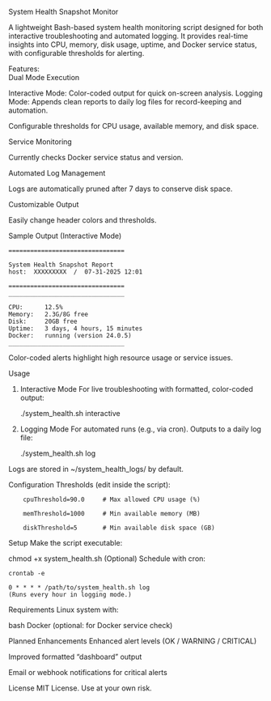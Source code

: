 System Health Snapshot Monitor

A lightweight Bash-based system health monitoring script designed for both interactive troubleshooting and automated logging.
It provides real-time insights into CPU, memory, disk usage, uptime, and Docker service status, with configurable thresholds for alerting.

Features:  
Dual Mode Execution

Interactive Mode: Color-coded output for quick on-screen analysis.
Logging Mode: Appends clean reports to daily log files for record-keeping and automation.

Configurable thresholds for CPU usage, available memory, and disk space.

Service Monitoring

Currently checks Docker service status and version.

Automated Log Management

Logs are automatically pruned after 7 days to conserve disk space.

Customizable Output

Easily change header colors and thresholds.

Sample Output (Interactive Mode)
```
================================

System Health Snapshot Report
host:  XXXXXXXXX  /  07-31-2025 12:01

================================
________________________________

CPU:      12.5%
Memory:   2.3G/8G free
Disk:     20GB free
Uptime:   3 days, 4 hours, 15 minutes
Docker:   running (version 24.0.5)
________________________________
```
Color-coded alerts highlight high resource usage or service issues.

Usage
1. Interactive Mode
For live troubleshooting with formatted, color-coded output:

    ./system_health.sh interactive

2. Logging Mode
For automated runs (e.g., via cron). Outputs to a daily log file:

    ./system_health.sh log

Logs are stored in ~/system_health_logs/ by default.

Configuration
Thresholds (edit inside the script):

        cpuThreshold=90.0     # Max allowed CPU usage (%)

        memThreshold=1000     # Min available memory (MB)

        diskThreshold=5       # Min available disk space (GB)

Setup
Make the script executable:

chmod +x system_health.sh
(Optional) Schedule with cron:

    crontab -e

    0 * * * * /path/to/system_health.sh log
    (Runs every hour in logging mode.)

Requirements
Linux system with:

bash
Docker (optional: for Docker service check)

Planned Enhancements
Enhanced alert levels (OK / WARNING / CRITICAL)

Improved formatted “dashboard” output

Email or webhook notifications for critical alerts

License
MIT License. Use at your own risk.
